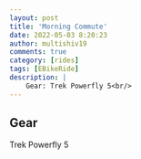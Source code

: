```yaml
---
layout: post
title: 'Morning Commute'
date: 2022-05-03 8:20:23
author: multishiv19
comments: true
category: [rides]
tags: [EBikeRide]
description: |
    Gear: Trek Powerfly 5<br/>
---
```


## Gear
Trek Powerfly 5



<div width='100%' class='strava-embed-placeholder' data-embed-type='activity' data-embed-id='7077865527'></div>
<script src='https://strava-embeds.com/embed.js'></script>
